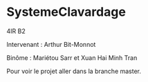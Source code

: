 # SystemeClavardage

4IR B2

Intervenant : Arthur Bit-Monnot

Binôme : Mariétou Sarr et Xuan Hai Minh Tran

Pour voir le projet aller dans la branche master.
